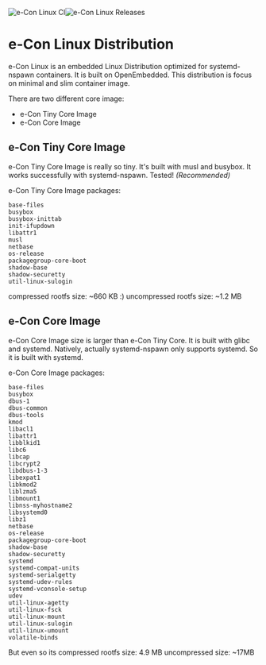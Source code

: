 ![e-Con Linux CI](https://github.com/mofm/meta-econ/actions/workflows/ci.yml/badge.svg)![e-Con Linux Releases](https://github.com/mofm/meta-econ/actions/workflows/cd.yml/badge.svg)

# e-Con Linux Distribution

e-Con Linux is an embedded Linux Distribution optimized for systemd-nspawn containers. It is built on OpenEmbedded. This distribution is focus on minimal and slim container image.

There are two different core image: 

- e-Con Tiny Core Image
- e-Con Core Image

## e-Con Tiny Core Image

e-Con Tiny Core Image is really so tiny. It's built with musl and busybox. It works successfully with systemd-nspawn. Tested!
*(Recommended)*

e-Con Tiny Core Image packages:

````
base-files
busybox
busybox-inittab
init-ifupdown
libattr1
musl
netbase
os-release
packagegroup-core-boot
shadow-base
shadow-securetty
util-linux-sulogin
````

compressed rootfs size: ~660 KB :)
uncompressed rootfs size: ~1.2 MB

## e-Con Core Image

e-Con Core Image size is larger than e-Con Tiny Core. It is built with glibc and systemd. Natively, actually systemd-nspawn only supports systemd. So it is built with systemd.

e-Con Core Image packages:

````
base-files
busybox
dbus-1
dbus-common
dbus-tools
kmod
libacl1
libattr1
libblkid1
libc6
libcap
libcrypt2
libdbus-1-3 
libexpat1
libkmod2
liblzma5
libmount1
libnss-myhostname2
libsystemd0
libz1
netbase
os-release
packagegroup-core-boot
shadow-base
shadow-securetty
systemd
systemd-compat-units
systemd-serialgetty
systemd-udev-rules
systemd-vconsole-setup
udev
util-linux-agetty
util-linux-fsck
util-linux-mount
util-linux-sulogin
util-linux-umount
volatile-binds
````

But even so its compressed rootfs size: 4.9 MB
uncompressed size: ~17MB

